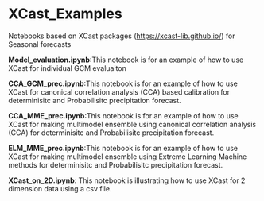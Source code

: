 # XCast_Examples
Notebooks based on XCast packages (https://xcast-lib.github.io/) for Seasonal forecasts


**Model_evaluation.ipynb**:This notebook is for an example of how to use XCast for individual GCM evaluaiton


**CCA_GCM_prec.ipynb**:This notebook is for an example of how to use XCast for canonical correlation analysis (CCA) based calibration for determinisitc and Probabilisitc precipitation forecast.

**CCA_MME_prec.ipynb**:This notebook is for an example of how to use XCast for making multimodel ensemble using canonical correlation analysis (CCA) for determinisitc and Probabilisitc precipitation forecast.


**ELM_MME_prec.ipynb**:This notebook is for an example of how to use XCast for making multimodel ensemble using Extreme Learning Machine methods for determinisitc and Probabilisitc precipitation forecast.


**XCast_on_2D.ipynb**: This notebook is illustrating how to use XCast for 2 dimension data using a csv file.
